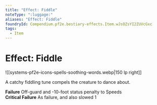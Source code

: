 ```yaml
---
title: "Effect: Fiddle"
noteType: ":luggage:"
aliases: "Effect: Fiddle"
foundryId: Compendium.pf2e.bestiary-effects.Item.wJsOZsYI2ZUVcGxc
tags:
  - Item
---
```


# Effect: Fiddle
![[systems-pf2e-icons-spells-soothing-words.webp|150 lp right]]

A catchy fiddling tune compels the creature to dance about.

**Failure** Off-guard and -10-foot status penalty to Speeds  
**Critical Failure** As failure, and also slowed 1
